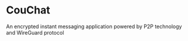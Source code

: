 # CouChat
An encrypted instant messaging application powered by P2P technology and WireGuard protocol
